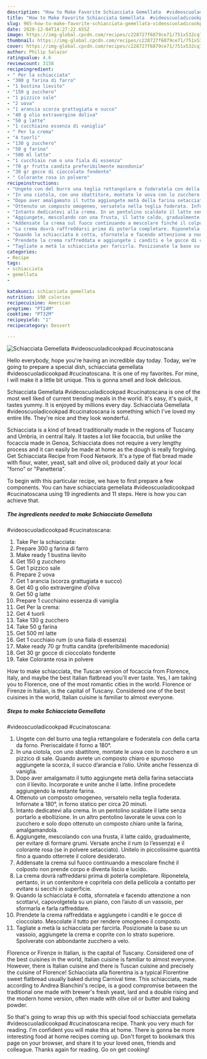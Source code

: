 ```yaml
---
description: "How to Make Favorite Schiacciata Gemellata  #videoscuoladicookpad #cucinatoscana"
title: "How to Make Favorite Schiacciata Gemellata  #videoscuoladicookpad #cucinatoscana"
slug: 965-how-to-make-favorite-schiacciata-gemellata-videoscuoladicookpad-cucinatoscana
date: 2020-12-04T14:27:22.655Z
image: https://img-global.cpcdn.com/recipes/c228727f6879ce71/751x532cq70/schiacciata-gemellata-videoscuoladicookpad-cucinatoscana-recipe-main-photo.jpg
thumbnail: https://img-global.cpcdn.com/recipes/c228727f6879ce71/751x532cq70/schiacciata-gemellata-videoscuoladicookpad-cucinatoscana-recipe-main-photo.jpg
cover: https://img-global.cpcdn.com/recipes/c228727f6879ce71/751x532cq70/schiacciata-gemellata-videoscuoladicookpad-cucinatoscana-recipe-main-photo.jpg
author: Philip Salazar
ratingvalue: 4.6
reviewcount: 3158
recipeingredient:
- " Per la schiacciata"
- "300 g farina di farro"
- "1 bustina lievito"
- "150 g zucchero"
- "1 pizzico sale"
- "2 uova"
- "1 arancia scorza grattugiata e succo"
- "40 g olio extravergine doliva"
- "50 g latte"
- "1 cucchiaino essenza di vaniglia"
- " Per la crema"
- "4 tuorli"
- "130 g zucchero"
- "50 g farina"
- "500 ml latte"
- "1 cucchiaio rum o una fiala di essenza"
- "70 gr frutta candita preferibilmente macedonia"
- "30 gr gocce di cioccolato fondente"
- " Colorante rosa in polvere"
recipeinstructions:
- "Ungete con del burro una teglia rettangolare e foderatela con della carta da forno. Preriscaldate il forno a 180°."
- "In una ciotola, con uno sbattitore, montate le uova con lo zucchero e un pizzico di sale. Quando avrete un composto chiaro e spumoso aggiungete la scorza, il succo d’arancia e l’olio. Unite anche l’essenza di vaniglia."
- "Dopo aver amalgamato il tutto aggiungete metà della farina setacciata con il lievito. Incorporate e unite anche il latte. Infine procedete aggiungendo la restante farina."
- "Ottenuto un composto omogeneo, versatelo nella teglia foderata. Infornate a 180°, in forno statico per circa 20 minuti."
- "Intanto dedicatevi alla crema. In un pentolino scaldate il latte senza portarlo a ebollizione. In un altro pentolino lavorate le uova con lo zucchero e solo dopo ottenuto un composto chiaro unite la farina, amalgamandola."
- "Aggiungete, mescolando con una frusta, il latte caldo, gradualmente, per evitare di formare grumi. Versate anche il rum (o l’essenza) e il colorante rosa (se in polvere setacciato). Unitelo in piccolissime quantità fino a quando otterrete il colore desiderato."
- "Addensate la crema sul fuoco continuando a mescolare finché il colposto non prende corpo e diventa liscio e lucido."
- "La crema dovrà raffreddarsi prima di poterla completare. Riponetela, pertanto, in un contenitore e copritela con della pellicola a contatto per evitare si secchi in superficie."
- "Quando la schiacciata è cotta, sfornatela e facendo attenzione a non scottarvi, capovolgetela su un piano, con l’aiuto di un vassoio, per sformarla e farla raffreddare."
- "Prendete la crema raffreddata e aggiungete i canditi e le gocce di cioccolato. Mescolate il tutto per rendere omogeneo il composto."
- "Tagliate a metà la schiacciata per farcirla. Posizionate la base su un vassoio, aggiungete la crema e coprite con lo strato superiore. Spolverate con abbondante zucchero a velo."
categories:
- Recipe
tags:
- schiacciata
- gemellata
- 

katakunci: schiacciata gemellata  
nutrition: 198 calories
recipecuisine: American
preptime: "PT24M"
cooktime: "PT32M"
recipeyield: "1"
recipecategory: Dessert

---
```



![Schiacciata Gemellata 
#videoscuoladicookpad #cucinatoscana](https://img-global.cpcdn.com/recipes/c228727f6879ce71/751x532cq70/schiacciata-gemellata-videoscuoladicookpad-cucinatoscana-recipe-main-photo.jpg)

Hello everybody, hope you're having an incredible day today. Today, we're going to prepare a special dish, schiacciata gemellata 
#videoscuoladicookpad #cucinatoscana. It is one of my favorites. For mine, I will make it a little bit unique. This is gonna smell and look delicious.

Schiacciata Gemellata 
#videoscuoladicookpad #cucinatoscana is one of the most well liked of current trending meals in the world. It's easy, it's quick, it tastes yummy. It is enjoyed by millions every day. Schiacciata Gemellata 
#videoscuoladicookpad #cucinatoscana is something which I've loved my entire life. They're nice and they look wonderful.

Schiacciata is a kind of bread traditionally made in the regions of Tuscany and Umbria, in central Italy. It tastes a lot like focaccia, but unlike the focaccia made in Genoa, Schiacciata does not require a very lengthy process and it can easily be made at home as the dough is really forgiving. Get Schiacciata Recipe from Food Network. It&#39;s a type of flat bread made with flour, water, yeast, salt and olive oil, produced daily at your local &#34;forno&#34; or &#34;Panetteria&#34;.


To begin with this particular recipe, we have to first prepare a few components. You can have schiacciata gemellata 
#videoscuoladicookpad #cucinatoscana using 19 ingredients and 11 steps. Here is how you can achieve that.

<!--inarticleads1-->

##### The ingredients needed to make Schiacciata Gemellata 
#videoscuoladicookpad #cucinatoscana:

1. Take  Per la schiacciata:
1. Prepare 300 g farina di farro
1. Make ready 1 bustina lievito
1. Get 150 g zucchero
1. Get 1 pizzico sale
1. Prepare 2 uova
1. Get 1 arancia (scorza grattugiata e succo)
1. Get 40 g olio extravergine d’oliva
1. Get 50 g latte
1. Prepare 1 cucchiaino essenza di vaniglia
1. Get  Per la crema:
1. Get 4 tuorli
1. Take 130 g zucchero
1. Take 50 g farina
1. Get 500 ml latte
1. Get 1 cucchiaio rum (o una fiala di essenza)
1. Make ready 70 gr frutta candita (preferibilmente macedonia)
1. Get 30 gr gocce di cioccolato fondente
1. Take  Colorante rosa in polvere


How to make schiacciata, the Tuscan version of focaccia from Florence, Italy, and maybe the best Italian flatbread you&#39;ll ever taste. Yes, I am taking you to Florence, one of the most romantic cities in the world. Florence or Firenze in Italian, is the capital of Tuscany. Considered one of the best cuisines in the world, Italian cuisine is familiar to almost everyone. 

<!--inarticleads2-->

##### Steps to make Schiacciata Gemellata 
#videoscuoladicookpad #cucinatoscana:

1. Ungete con del burro una teglia rettangolare e foderatela con della carta da forno. Preriscaldate il forno a 180°.
1. In una ciotola, con uno sbattitore, montate le uova con lo zucchero e un pizzico di sale. Quando avrete un composto chiaro e spumoso aggiungete la scorza, il succo d’arancia e l’olio. Unite anche l’essenza di vaniglia.
1. Dopo aver amalgamato il tutto aggiungete metà della farina setacciata con il lievito. Incorporate e unite anche il latte. Infine procedete aggiungendo la restante farina.
1. Ottenuto un composto omogeneo, versatelo nella teglia foderata. Infornate a 180°, in forno statico per circa 20 minuti.
1. Intanto dedicatevi alla crema. In un pentolino scaldate il latte senza portarlo a ebollizione. In un altro pentolino lavorate le uova con lo zucchero e solo dopo ottenuto un composto chiaro unite la farina, amalgamandola.
1. Aggiungete, mescolando con una frusta, il latte caldo, gradualmente, per evitare di formare grumi. Versate anche il rum (o l’essenza) e il colorante rosa (se in polvere setacciato). Unitelo in piccolissime quantità fino a quando otterrete il colore desiderato.
1. Addensate la crema sul fuoco continuando a mescolare finché il colposto non prende corpo e diventa liscio e lucido.
1. La crema dovrà raffreddarsi prima di poterla completare. Riponetela, pertanto, in un contenitore e copritela con della pellicola a contatto per evitare si secchi in superficie.
1. Quando la schiacciata è cotta, sfornatela e facendo attenzione a non scottarvi, capovolgetela su un piano, con l’aiuto di un vassoio, per sformarla e farla raffreddare.
1. Prendete la crema raffreddata e aggiungete i canditi e le gocce di cioccolato. Mescolate il tutto per rendere omogeneo il composto.
1. Tagliate a metà la schiacciata per farcirla. Posizionate la base su un vassoio, aggiungete la crema e coprite con lo strato superiore. Spolverate con abbondante zucchero a velo.


Florence or Firenze in Italian, is the capital of Tuscany. Considered one of the best cuisines in the world, Italian cuisine is familiar to almost everyone. However, there is Italian cuisine and there is Tuscan cuisine and precisely the cuisine of Florence! Schiacciata alla fiorentina is a typical Florentine sweet flatbread usually baked during Carnival time. This schiacciata, made according to Andrea Bianchini&#39;s recipe, is a good compromise between the traditional one made with brewer&#39;s fresh yeast, lard and a double rising and the modern home version, often made with olive oil or butter and baking powder. 

So that's going to wrap this up with this special food schiacciata gemellata 
#videoscuoladicookpad #cucinatoscana recipe. Thank you very much for reading. I'm confident you will make this at home. There is gonna be more interesting food at home recipes coming up. Don't forget to bookmark this page on your browser, and share it to your loved ones, friends and colleague. Thanks again for reading. Go on get cooking!
